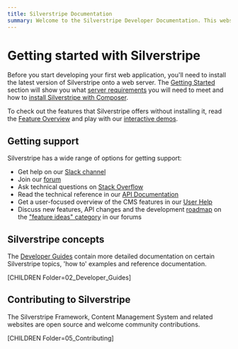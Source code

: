 ```yaml
---
title: Silverstripe Documentation
summary: Welcome to the Silverstripe Developer Documentation. This website is aimed at website developers looking to learn how to build and manage web applications with the Silverstripe Framework.
---
```


# Getting started with Silverstripe

Before you start developing your first web application, you'll need to install the latest version of Silverstripe onto a
web server. The [Getting Started](/getting_started) section will show you what
[server requirements](/getting_started/server_requirements) you will need to meet and how to
[install Silverstripe with Composer](/getting_started/composer).

To check out the features that Silverstripe offers without installing it, read
the [Feature Overview](https://www.silverstripe.org/software/)
and play with our [interactive demos](https://silverstripe.org/try).

## Getting support

Silverstripe has a wide range of options for getting support:

- Get help on our [Slack channel](https://www.silverstripe.org/community/slack-signup/)
- Join our [forum](https://forum.silverstripe.org)
- Ask technical questions on [Stack Overflow](https://stackoverflow.com/questions/tagged/silverstripe)
- Read the technical reference in our [API Documentation](https://api.silverstripe.org/)
- Get a user-focused overview of the CMS features in our [User Help](https://userhelp.silverstripe.com)
- Discuss new features, API changes and the development [roadmap](https://www.silverstripe.org/software/roadmap/)
  on the ["feature ideas" category](https://forum.silverstripe.org/c/feature-ideas) in our forums

## Silverstripe concepts

The [Developer Guides](/developer_guides) contain more detailed documentation on certain Silverstripe topics, 'how to'
examples and reference documentation.

[CHILDREN Folder=02_Developer_Guides]

## Contributing to Silverstripe

The Silverstripe Framework, Content Management System and related websites are open source and welcome community
contributions.

[CHILDREN Folder=05_Contributing]
